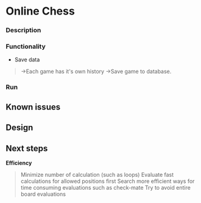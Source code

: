 # Online Chess
### Description
### Functionality
- Save data
> ->Each game has it's own history
> ->Save game to database. 
### Run
## Known issues
## Design
## Next steps
**Efficiency**  
> Minimize number of calculation (such as loops)
> Evaluate fast calculations for allowed positions first
> Search more efficient ways for time consuming evaluations such as check-mate
> Try to avoid entire board evaluations
